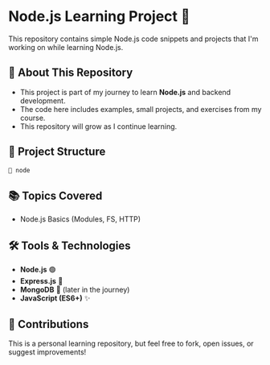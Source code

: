 
# Node.js Learning Project 🚀

This repository contains simple Node.js code snippets and projects that I'm working on while learning Node.js.

## 📌 About This Repository
- This project is part of my journey to learn **Node.js** and backend development.
- The code here includes examples, small projects, and exercises from my course.
- This repository will grow as I continue learning.

## 📂 Project Structure
```
📁 node
```

## 📚 Topics Covered
- Node.js Basics (Modules, FS, HTTP)


## 🛠️ Tools & Technologies
- **Node.js** 🟢
- **Express.js** 🚀
- **MongoDB** 🍃 (later in the journey)
- **JavaScript (ES6+)** ✨

## 🤝 Contributions
This is a personal learning repository, but feel free to fork, open issues, or suggest improvements!

